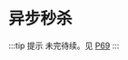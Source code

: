 # 异步秒杀

:::tip 提示
未完待续。见 [P69](https://www.bilibili.com/video/BV1cr4y1671t/?p=69&spm_id_from=pageDriver&vd_source=b069137a2e14e5182d8e59cb26ed343e)
:::

